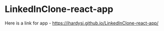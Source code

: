 # LinkedInClone-react-app
Here is a link for app - https://ihardysi.github.io/LinkedInClone-react-app/
